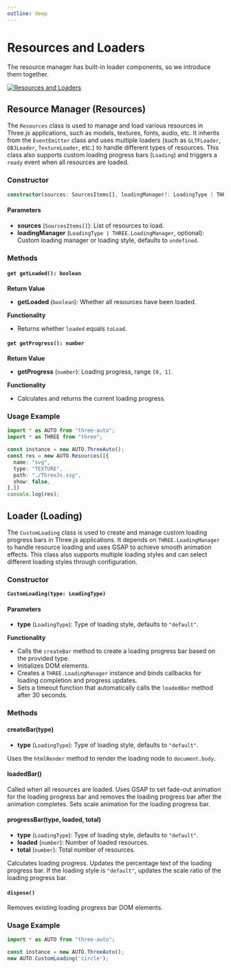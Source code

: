 ```yaml
---
outline: deep
---
```


# Resources and Loaders
The resource manager has built-in loader components, so we introduce them together.

[![Resources and Loaders](https://img.picgo.net/2024/11/07/tutieshi_640x488_4s-2cca6985d59e6169c.gif)](https://github.com/flowers-10/three-auto/blob/main/packages/examples/src/shadow.ts)


## Resource Manager (Resources)

The `Resources` class is used to manage and load various resources in Three.js applications, such as models, textures, fonts, audio, etc. It inherits from the `EventEmitter` class and uses multiple loaders (such as `GLTFLoader`, `OBJLoader`, `TextureLoader`, etc.) to handle different types of resources. This class also supports custom loading progress bars (`Loading`) and triggers a `ready` event when all resources are loaded.

### Constructor

```typescript 
constructor(sources: SourcesItems[], loadingManager?: LoadingType | THREE.LoadingManager)
```

#### Parameters

- **sources** (`SourcesItems[]`): List of resources to load.
- **loadingManager** (`LoadingType | THREE.LoadingManager`, optional): Custom loading manager or loading style, defaults to `undefined`.


### Methods

#### `get getLoaded(): boolean`

**Return Value**

- **getLoaded** (`boolean`): Whether all resources have been loaded.

**Functionality**

- Returns whether `loaded` equals `toLoad`.

#### `get getProgress(): number`

**Return Value**

- **getProgress** (`number`): Loading progress, range `[0, 1]`.

**Functionality**

- Calculates and returns the current loading progress.

### Usage Example

```typescript
import * as AUTO from "three-auto";
import * as THREE from "three";

const instance = new AUTO.ThreeAuto();
const res = new AUTO.Resources([{
  name: "svg",
  type: "TEXTURE",
  path: "./ThreeJs.svg",
  show: false,
},])
console.log(res);
```


## Loader (Loading)
The `CustomLoading` class is used to create and manage custom loading progress bars in Three.js applications. It depends on `THREE.LoadingManager` to handle resource loading and uses GSAP to achieve smooth animation effects. This class also supports multiple loading styles and can select different loading styles through configuration.

### Constructor
**`CustomLoading(type: LoadingType)`**

#### Parameters

- **type** (`LoadingType`): Type of loading style, defaults to `"default"`.

**Functionality**

- Calls the `createBar` method to create a loading progress bar based on the provided type.
- Initializes DOM elements.
- Creates a `THREE.LoadingManager` instance and binds callbacks for loading completion and progress updates.
- Sets a timeout function that automatically calls the `loadedBar` method after 30 seconds.

### Methods

#### createBar(type)
- **type** (`LoadingType`): Type of loading style, defaults to `"default"`.

Uses the `htmlRender` method to render the loading node to `document.body`.

#### loadedBar()
Called when all resources are loaded. Uses GSAP to set fade-out animation for the loading progress bar and removes the loading progress bar after the animation completes. Sets scale animation for the loading progress bar.

#### progressBar(type, loaded, total)

- **type** (`LoadingType`): Type of loading style, defaults to `"default"`.
- **loaded** (`number`): Number of loaded resources.
- **total** (`number`): Total number of resources.

Calculates loading progress. Updates the percentage text of the loading progress bar. If the loading style is `"default"`, updates the scale ratio of the loading progress bar.

#### `dispose()`
Removes existing loading progress bar DOM elements.

### Usage Example

```javascript
import * as AUTO from "three-auto";

const instance = new AUTO.ThreeAuto();
new AUTO.CustomLoading('circle');
```